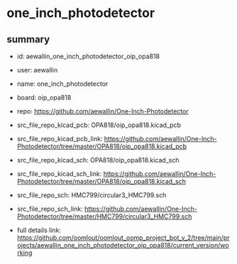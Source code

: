 # one_inch_photodetector
 
## summary 
* id: aewallin_one_inch_photodetector_oip_opa818
* user: aewallin
* name: one_inch_photodetector
* board: oip_opa818
* repo: https://github.com/aewallin/One-Inch-Photodetector
* src_file_repo_kicad_pcb: OPA818/oip_opa818.kicad_pcb
* src_file_repo_kicad_pcb_link: https://github.com/aewallin/One-Inch-Photodetector/tree/master/OPA818/oip_opa818.kicad_pcb
* src_file_repo_kicad_sch: OPA818/oip_opa818.kicad_sch
* src_file_repo_kicad_sch_link: https://github.com/aewallin/One-Inch-Photodetector/tree/master/OPA818/oip_opa818.kicad_sch

* src_file_repo_sch: HMC799/circular3_HMC799.sch
* src_file_repo_sch_link: https://github.com/aewallin/One-Inch-Photodetector/tree/master/HMC799/circular3_HMC799.sch
* full details link: https://github.com/oomlout/oomlout_oomp_project_bot_v_2/tree/main/projects/aewallin_one_inch_photodetector_oip_opa818/current_version/working  






